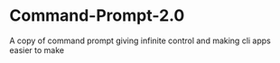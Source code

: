 # Command-Prompt-2.0
A copy of command prompt giving infinite control and making cli apps easier to make
